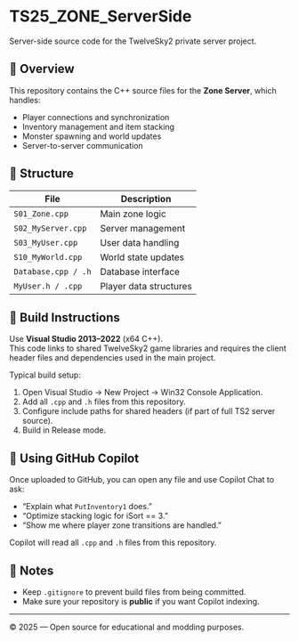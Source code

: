 # TS25_ZONE_ServerSide

Server-side source code for the TwelveSky2 private server project.

## 🧩 Overview
This repository contains the C++ source files for the **Zone Server**, which handles:
- Player connections and synchronization
- Inventory management and item stacking
- Monster spawning and world updates
- Server-to-server communication

## 📁 Structure
| File | Description |
|------|--------------|
| `S01_Zone.cpp` | Main zone logic |
| `S02_MyServer.cpp` | Server management |
| `S03_MyUser.cpp` | User data handling |
| `S10_MyWorld.cpp` | World state updates |
| `Database.cpp / .h` | Database interface |
| `MyUser.h / .cpp` | Player data structures |

## 🧱 Build Instructions
Use **Visual Studio 2013–2022** (x64 C++).  
This code links to shared TwelveSky2 game libraries and requires the client header files and dependencies used in the main project.

Typical build setup:
1. Open Visual Studio → New Project → Win32 Console Application.
2. Add all `.cpp` and `.h` files from this repository.
3. Configure include paths for shared headers (if part of full TS2 server source).
4. Build in Release mode.

## 🤖 Using GitHub Copilot
Once uploaded to GitHub, you can open any file and use Copilot Chat to ask:
- “Explain what `PutInventory1` does.”  
- “Optimize stacking logic for iSort == 3.”  
- “Show me where player zone transitions are handled.”

Copilot will read all `.cpp` and `.h` files from this repository.

## 🧠 Notes
- Keep `.gitignore` to prevent build files from being committed.
- Make sure your repository is **public** if you want Copilot indexing.

---

© 2025 — Open source for educational and modding purposes.
